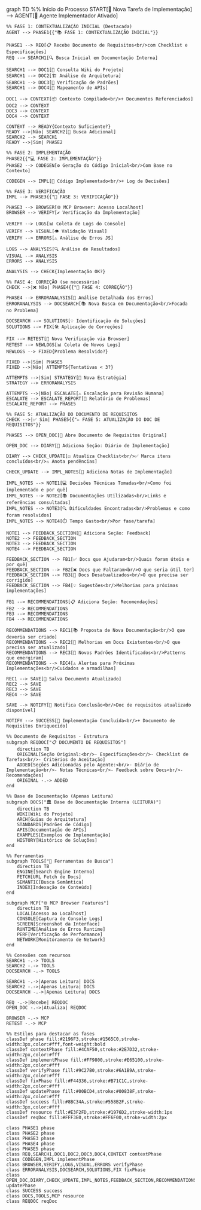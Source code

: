 graph TD
    %% Início do Processo
    START[🎯 Nova Tarefa de Implementação] --> AGENT[👤 Agente Implementador Ativado]
    
    %% FASE 1: CONTEXTUALIZAÇÃO INICIAL (Destacada)
    AGENT --> PHASE1{{"📚 FASE 1: CONTEXTUALIZAÇÃO INICIAL"}}
    
    PHASE1 --> REQ[📋 Recebe Documento de Requisitos<br/>com Checklist e Especificações]
    REQ --> SEARCH1[🔍 Busca Inicial em Documentação Interna]
    
    SEARCH1 --> DOC1[📖 Consulta Wiki do Projeto]
    SEARCH1 --> DOC2[🏗️ Análise de Arquitetura]
    SEARCH1 --> DOC3[📐 Verificação de Padrões]
    SEARCH1 --> DOC4[🔌 Mapeamento de APIs]
    
    DOC1 --> CONTEXT[📦 Contexto Compilado<br/>+ Documentos Referenciados]
    DOC2 --> CONTEXT
    DOC3 --> CONTEXT
    DOC4 --> CONTEXT
    
    CONTEXT --> READY{Contexto Suficiente?}
    READY -->|Não| SEARCH2[🔎 Busca Adicional]
    SEARCH2 --> SEARCH1
    READY -->|Sim| PHASE2
    
    %% FASE 2: IMPLEMENTAÇÃO
    PHASE2{{"💻 FASE 2: IMPLEMENTAÇÃO"}}
    PHASE2 --> CODEGEN[⚙️ Geração do Código Inicial<br/>Com Base no Contexto]
    
    CODEGEN --> IMPL[📝 Código Implementado<br/>+ Log de Decisões]
    
    %% FASE 3: VERIFICAÇÃO
    IMPL --> PHASE3{{"🔬 FASE 3: VERIFICAÇÃO"}}
    
    PHASE3 --> BROWSER[🌐 MCP Browser: Acesso Localhost]
    BROWSER --> VERIFY[✔️ Verificação da Implementação]
    
    VERIFY --> LOGS[📊 Coleta de Logs do Console]
    VERIFY --> VISUAL[👁️ Validação Visual]
    VERIFY --> ERRORS[⚠️ Análise de Erros JS]
    
    LOGS --> ANALYSIS[🔍 Análise de Resultados]
    VISUAL --> ANALYSIS
    ERRORS --> ANALYSIS
    
    ANALYSIS --> CHECK{Implementação OK?}
    
    %% FASE 4: CORREÇÃO (se necessário)
    CHECK -->|❌ Não| PHASE4{{"🔧 FASE 4: CORREÇÃO"}}
    
    PHASE4 --> ERRORANALYSIS[🔬 Análise Detalhada dos Erros]
    ERRORANALYSIS --> DOCSEARCH[📚 Nova Busca em Documentação<br/>Focada no Problema]
    
    DOCSEARCH --> SOLUTIONS[💡 Identificação de Soluções]
    SOLUTIONS --> FIX[🛠️ Aplicação de Correções]
    
    FIX --> RETEST[🔄 Nova Verificação via Browser]
    RETEST --> NEWLOGS[📊 Coleta de Novos Logs]
    NEWLOGS --> FIXED{Problema Resolvido?}
    
    FIXED -->|Sim| PHASE5
    FIXED -->|Não| ATTEMPTS{Tentativas < 3?}
    
    ATTEMPTS -->|Sim| STRATEGY[🎯 Nova Estratégia]
    STRATEGY --> ERRORANALYSIS
    
    ATTEMPTS -->|Não| ESCALATE[⚠️ Escalação para Revisão Humana]
    ESCALATE --> ESCALATE_REPORT[📝 Relatório de Problemas]
    ESCALATE_REPORT --> PHASE5
    
    %% FASE 5: ATUALIZAÇÃO DO DOCUMENTO DE REQUISITOS
    CHECK -->|✅ Sim| PHASE5{{"✏️ FASE 5: ATUALIZAÇÃO DO DOC DE REQUISITOS"}}
    
    PHASE5 --> OPEN_DOC[📄 Abre Documento de Requisitos Original]
    
    OPEN_DOC --> DIARY[📓 Adiciona Seção: Diário de Implementação]
    
    DIARY --> CHECK_UPDATE[☑️ Atualiza Checklist<br/>✅ Marca itens concluídos<br/>⚠️ Anota pendências]
    
    CHECK_UPDATE --> IMPL_NOTES[📝 Adiciona Notas de Implementação]
    
    IMPL_NOTES --> NOTE1[💻 Decisões Técnicas Tomadas<br/>Como foi implementado e por quê]
    IMPL_NOTES --> NOTE2[📚 Documentações Utilizadas<br/>Links e referências consultadas]
    IMPL_NOTES --> NOTE3[🔍 Dificuldades Encontradas<br/>Problemas e como foram resolvidos]
    IMPL_NOTES --> NOTE4[⏱️ Tempo Gasto<br/>Por fase/tarefa]
    
    NOTE1 --> FEEDBACK_SECTION[💭 Adiciona Seção: Feedback]
    NOTE2 --> FEEDBACK_SECTION
    NOTE3 --> FEEDBACK_SECTION
    NOTE4 --> FEEDBACK_SECTION
    
    FEEDBACK_SECTION --> FB1[✅ Docs que Ajudaram<br/>Quais foram úteis e por quê]
    FEEDBACK_SECTION --> FB2[❌ Docs que Faltaram<br/>O que seria útil ter]
    FEEDBACK_SECTION --> FB3[🔄 Docs Desatualizados<br/>O que precisa ser corrigido]
    FEEDBACK_SECTION --> FB4[💡 Sugestões<br/>Melhorias para próximas implementações]
    
    FB1 --> RECOMMENDATIONS[📋 Adiciona Seção: Recomendações]
    FB2 --> RECOMMENDATIONS
    FB3 --> RECOMMENDATIONS
    FB4 --> RECOMMENDATIONS
    
    RECOMMENDATIONS --> REC1[📚 Proposta de Nova Documentação<br/>O que deveria ser criado]
    RECOMMENDATIONS --> REC2[🔧 Melhorias em Docs Existentes<br/>O que precisa ser atualizado]
    RECOMMENDATIONS --> REC3[📐 Novos Padrões Identificados<br/>Patterns que emergiram]
    RECOMMENDATIONS --> REC4[⚠️ Alertas para Próximas Implementações<br/>Cuidados e armadilhas]
    
    REC1 --> SAVE[💾 Salva Documento Atualizado]
    REC2 --> SAVE
    REC3 --> SAVE
    REC4 --> SAVE
    
    SAVE --> NOTIFY[📢 Notifica Conclusão<br/>Doc de requisitos atualizado disponível]
    
    NOTIFY --> SUCCESS[🎉 Implementação Concluída<br/>+ Documento de Requisitos Enriquecido]
    
    %% Documento de Requisitos - Estrutura
    subgraph REQDOC["📋 DOCUMENTO DE REQUISITOS"]
        direction TB
        ORIGINAL[Seção Original:<br/>- Especificações<br/>- Checklist de Tarefas<br/>- Critérios de Aceitação]
        ADDED[Seções Adicionadas pelo Agente:<br/>- Diário de Implementação<br/>- Notas Técnicas<br/>- Feedback sobre Docs<br/>- Recomendações]
        ORIGINAL -.-> ADDED
    end
    
    %% Base de Documentação (Apenas Leitura)
    subgraph DOCS["🏛️ Base de Documentação Interna (LEITURA)"]
        direction TB
        WIKI[Wiki do Projeto]
        ARCH[Guias de Arquitetura]
        STANDARDS[Padrões de Código]
        APIS[Documentação de APIs]
        EXAMPLES[Exemplos de Implementação]
        HISTORY[Histórico de Soluções]
    end
    
    %% Ferramentas
    subgraph TOOLS["🔧 Ferramentas de Busca"]
        direction TB
        ENGINE[Search Engine Interno]
        FETCH[URL Fetch de Docs]
        SEMANTIC[Busca Semântica]
        INDEX[Indexação de Conteúdo]
    end
    
    subgraph MCP["🌐 MCP Browser Features"]
        direction TB
        LOCAL[Acesso ao Localhost]
        CONSOLE[Captura de Console Logs]
        SCREEN[Screenshot da Interface]
        RUNTIME[Análise de Erros Runtime]
        PERF[Verificação de Performance]
        NETWORK[Monitoramento de Network]
    end
    
    %% Conexões com recursos
    SEARCH1 -.-> TOOLS
    SEARCH2 -.-> TOOLS
    DOCSEARCH -.-> TOOLS
    
    SEARCH1 -.->|Apenas Leitura| DOCS
    SEARCH2 -.->|Apenas Leitura| DOCS
    DOCSEARCH -.->|Apenas Leitura| DOCS
    
    REQ -.->|Recebe| REQDOC
    OPEN_DOC -.->|Atualiza| REQDOC
    
    BROWSER -.-> MCP
    RETEST -.-> MCP
    
    %% Estilos para destacar as fases
    classDef phase fill:#2196F3,stroke:#1565C0,stroke-width:3px,color:#fff,font-weight:bold
    classDef contextPhase fill:#4CAF50,stroke:#2E7D32,stroke-width:2px,color:#fff
    classDef implementPhase fill:#FF9800,stroke:#E65100,stroke-width:2px,color:#fff
    classDef verifyPhase fill:#9C27B0,stroke:#6A1B9A,stroke-width:2px,color:#fff
    classDef fixPhase fill:#F44336,stroke:#B71C1C,stroke-width:2px,color:#fff
    classDef updatePhase fill:#00BCD4,stroke:#00838F,stroke-width:2px,color:#fff
    classDef success fill:#8BC34A,stroke:#558B2F,stroke-width:3px,color:#fff
    classDef resource fill:#E3F2FD,stroke:#1976D2,stroke-width:1px
    classDef reqDoc fill:#FFF3E0,stroke:#FF6F00,stroke-width:2px
    
    class PHASE1 phase
    class PHASE2 phase
    class PHASE3 phase
    class PHASE4 phase
    class PHASE5 phase
    class REQ,SEARCH1,DOC1,DOC2,DOC3,DOC4,CONTEXT contextPhase
    class CODEGEN,IMPL implementPhase
    class BROWSER,VERIFY,LOGS,VISUAL,ERRORS verifyPhase
    class ERRORANALYSIS,DOCSEARCH,SOLUTIONS,FIX fixPhase
    class OPEN_DOC,DIARY,CHECK_UPDATE,IMPL_NOTES,FEEDBACK_SECTION,RECOMMENDATIONS,SAVE updatePhase
    class SUCCESS success
    class DOCS,TOOLS,MCP resource
    class REQDOC reqDoc
